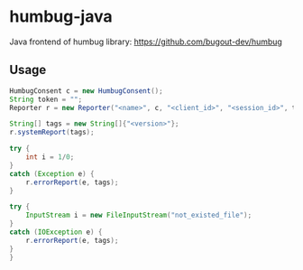 # humbug-java
Java frontend of humbug library: https://github.com/bugout-dev/humbug

## Usage
```java
HumbugConsent c = new HumbugConsent();
String token = "";
Reporter r = new Reporter("<name>", c, "<client_id>", "<session_id>", token);

String[] tags = new String[]{"<version>"};
r.systemReport(tags);

try {
    int i = 1/0;
}
catch (Exception e) {
    r.errorReport(e, tags);
}

try {
    InputStream i = new FileInputStream("not_existed_file");
}
catch (IOException e) {
    r.errorReport(e, tags);
}
}
```
